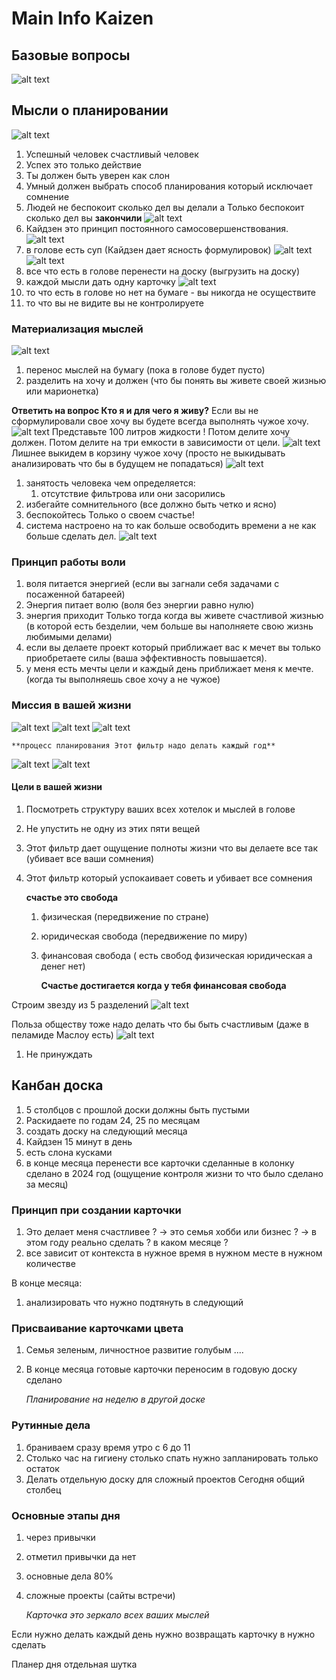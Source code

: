 # Main Info Kaizen

## Базовые вопросы

![alt text](image.png)

## Мысли о планировании

![alt text](image-1.png)

1. Успешный человек счастливый человек
2. Успех это только действие
3. Ты должен быть уверен как слон
4. Умный должен выбрать способ планирования который исключает сомнение
5. Людей не беспокоит сколько дел вы делали а Только беспокоит сколько дел вы **закончили**
   ![alt text](image-2.png)
6. Кайдзен это принцип постоянного самосовершенствования.
   ![alt text](image-3.png)
7. в голове есть суп (Кайдзен дает ясность формулировок)
   ![alt text](image-4.png)
   ![alt text](image-5.png)
8. все что есть в голове перенести на доску (выгрузить на доску)
9. каждой мысли дать одну карточку
   ![alt text](image-6.png)
10. то что есть в голове но нет на бумаге - вы никогда не осуществите
11. то что вы не видите вы не контролируете

### Материализация мыслей

![alt text](image-7.png)

1. перенос мыслей на бумагу (пока в голове будет пусто)
2. разделить на хочу и должен (что бы понять вы живете своей жизнью или марионетка)

**Ответить на вопрос Кто я и для чего я живу?**
Если вы не сформулировали свое хочу вы будете всегда выполнять чужое хочу.
![alt text](image-8.png)
Представьте 100 литров жидкости ! Потом делите хочу должен. Потом делите на три емкости в зависимости от цели.
![alt text](image-9.png)
Лишнее выкидем в корзину чужое хочу (просто не выкидывать анализировать что бы в будущем не попадаться)
![alt text](image-10.png)

1. занятость человека чем определяется:
   1. отсутствие фильтрова или они засорились
2. избегайте сомнительного (все должно быть четко и ясно)
3. беспокойтесь Только о своем счастье!
4. система настроено на то как больше освободить времени а не как больше сделать дел.
   ![alt text](image-10.png)

### Принцип работы воли

1. воля питается энергией (если вы загнали себя задачами с посаженной батареей)
2. Энергия питает волю (воля без энергии равно нулю)
3. энергия приходит Только тогда когда вы живете счастливой жизнью (в которой есть безделии, чем больше вы наполняете свою жизнь любимыми делами)
4. если вы делаете проект который приближает вас к мечет вы только приобретаете силы (ваша эффективность повышается).
5. у меня есть мечты цели и каждый день приближает меня к мечте. (когда ты выполняешь свое хочу а не чужое)

### Миссия в вашей жизни

![alt text](image-11.png)
![alt text](image-12.png)
![alt text](image-13.png)

    **процесс планирования Этот фильтр надо делать каждый год**

![alt text](image-14.png)
![alt text](image-15.png)

#### Цели в вашей жизни

1. Посмотреть структуру ваших всех хотелок и мыслей в голове
2. Не упустить не одну из этих пяти вещей
3. Этот фильтр дает ощущение полноты жизни что вы делаете все так (убивает все ваши сомнения)
4. Этот фильтр который успокаивает советь и убивает все сомнения

   **счастье это свобода**

   1. физическая (передвижение по стране)
   2. юридическая свобода (передвижение по миру)
   3. финансовая свобода ( есть свобод физическая юридическая а денег нет)

      **Счастье достигается когда у тебя финансовая свобода**

Строим звезду из 5 разделений
![alt text](image-16.png)

Польза обществу тоже надо делать что бы быть счастливым (даже в пеламиде Маслоу есть)
![alt text](image-17.png)

1. Не принуждать

## Канбан доска

1. 5 столбцов с прошлой доски должны быть пустыми
2. Раскидаете по годам 24, 25 по месяцам
3. создать доску на следующий месяца
4. Кайдзен 15 минут в день
5. есть слона кусками
6. в конце месяца перенести все карточки сделанные в колонку сделано в 2024 год (ощущение контроля жизни то что было сделано за месяц)

### Принцип при создании карточки

1. Это делает меня счастливее ? -> это семья хобби или бизнес ? -> в этом году реально сделать ? в каком месяце ?
2. все зависит от контекста в нужное время в нужном месте в нужном количестве

В конце месяца:

1. анализировать что нужно подтянуть в следующий

### Присваивание карточками цвета

1. Семья зеленым, личностное развитие голубым ....
2. В конце месяца готовые карточки переносим в годовую доску сделано

   _Планирование на неделю в другой доске_

### Рутинные дела

1. браниваем сразу время утро с 6 до 11
2. Столько час на гигиену столько спать нужно запланировать только остаток
3. Делать отдельную доску для сложный проектов Сегодня общий столбец

### Основные этапы дня

1. через привычки
2. отметил привычки да нет
3. основные дела 80%
4. сложные проекты (сайты встречи)

   _Карточка это зеркало всех ваших мыслей_

Если нужно делать каждый день нужно возвращать карточку в нужно сделать

Планер дня отдельная шутка
